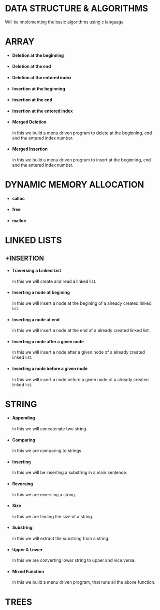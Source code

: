# DATA STRUCTURE & ALGORITHMS
Will be implementing the basic algorithms using c language
<br>
# ARRAY
- #### Deletion at the beginning
- #### Deletion at the end
- #### Deletion at the entered index
- #### Insertion at the beginning
- #### Insertion at the end
- #### Insertion at the entered index
- #### Merged Deletion
    In this we build a menu driven program to delete at the beginning, end and the entered index number.
- #### Merged Insertion
    In this we build a menu driven program to insert at the beginning, end and the entered index number.
# DYNAMIC MEMORY ALLOCATION
- #### calloc
- #### free
- #### malloc
# LINKED LISTS
## +INSERTION
- #### Traversing a Linked List
    In this we will create and read a linked list.
- #### Inserting a node at begining
    In this we will insert a node at the begining of a already created linked list.
- #### Inserting a node at end
    In this we will insert a node at the end of a already created linked list.
- #### Inserting a node after a given node
    In this we will insert a node after a given node of a already created linked list.
- #### Inserting a node before a given node
    In this we will insert a node before a given node of a already created linked list.
# STRING
- #### Appending
    In this we will concatenate two string.
- #### Comparing <br> 
    In this we are comparing to strings.
- #### Inserting
    In this we will be inserting a substring in a main sentence.
- #### Reversing
    In this we are reversing a string.
- #### Size
    In this we are finding the size of a string.
- #### Substring
    In this we will extract the substring from a string.   
- #### Upper & Lower
    In this we are converting lower string to upper and vice versa.
- #### Mixed Function
    In this we build a menu driven program, that runs all the above function.

# TREES
